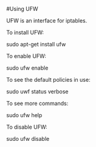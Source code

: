 #Using UFW

UFW is an interface for iptables.

To install UFW:

  sudo apt-get install ufw

To enable UFW:

  sudo ufw enable

To see the default policies in use:

sudo uwf status verbose


To see more commands:

sudo ufw help


To disable UFW:

sudo ufw disable


